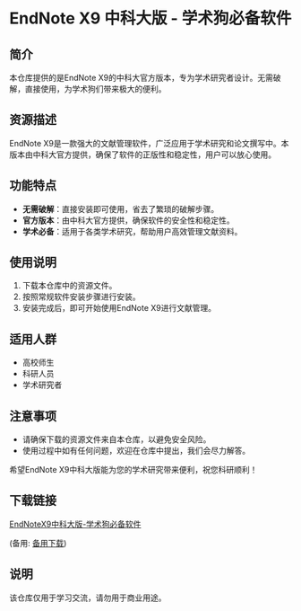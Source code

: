 # EndNote X9 中科大版 - 学术狗必备软件

## 简介

本仓库提供的是EndNote X9的中科大官方版本，专为学术研究者设计。无需破解，直接使用，为学术狗们带来极大的便利。

## 资源描述

EndNote X9是一款强大的文献管理软件，广泛应用于学术研究和论文撰写中。本版本由中科大官方提供，确保了软件的正版性和稳定性，用户可以放心使用。

## 功能特点

- **无需破解**：直接安装即可使用，省去了繁琐的破解步骤。
- **官方版本**：由中科大官方提供，确保软件的安全性和稳定性。
- **学术必备**：适用于各类学术研究，帮助用户高效管理文献资料。

## 使用说明

1. 下载本仓库中的资源文件。
2. 按照常规软件安装步骤进行安装。
3. 安装完成后，即可开始使用EndNote X9进行文献管理。

## 适用人群

- 高校师生
- 科研人员
- 学术研究者

## 注意事项

- 请确保下载的资源文件来自本仓库，以避免安全风险。
- 使用过程中如有任何问题，欢迎在仓库中提出，我们会尽力解答。

希望EndNote X9中科大版能为您的学术研究带来便利，祝您科研顺利！

## 下载链接
[EndNoteX9中科大版-学术狗必备软件](https://pan.quark.cn/s/96e28d86e03e) 

(备用: [备用下载](https://pan.baidu.com/s/1vbLjarMiv6Nzc2RMwtEb4A?pwd=1223))

## 说明

该仓库仅用于学习交流，请勿用于商业用途。
